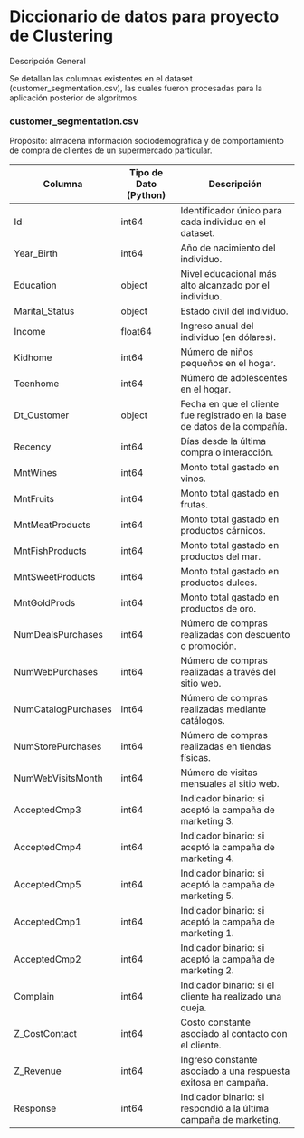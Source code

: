 # Diccionario de datos para proyecto de Clustering

Descripción General

Se detallan las columnas existentes en el dataset (customer_segmentation.csv), las cuales fueron procesadas para la aplicación posterior de algoritmos.

### customer_segmentation.csv

Propósito: almacena información sociodemográfica y de comportamiento de compra de clientes de un supermercado particular.

| Columna              | Tipo de Dato (Python) | Descripción |
|----------------------|-----------------------|-------------|
| Id                   | int64                 | Identificador único para cada individuo en el dataset. |
| Year_Birth           | int64                 | Año de nacimiento del individuo. |
| Education            | object                | Nivel educacional más alto alcanzado por el individuo. |
| Marital_Status       | object                | Estado civil del individuo. |
| Income               | float64               | Ingreso anual del individuo (en dólares). |
| Kidhome              | int64                 | Número de niños pequeños en el hogar. |
| Teenhome             | int64                 | Número de adolescentes en el hogar. |
| Dt_Customer          | object                | Fecha en que el cliente fue registrado en la base de datos de la compañía. |
| Recency              | int64                 | Días desde la última compra o interacción. |
| MntWines             | int64                 | Monto total gastado en vinos. |
| MntFruits            | int64                 | Monto total gastado en frutas. |
| MntMeatProducts      | int64                 | Monto total gastado en productos cárnicos. |
| MntFishProducts      | int64                 | Monto total gastado en productos del mar. |
| MntSweetProducts     | int64                 | Monto total gastado en productos dulces. |
| MntGoldProds         | int64                 | Monto total gastado en productos de oro. |
| NumDealsPurchases    | int64                 | Número de compras realizadas con descuento o promoción. |
| NumWebPurchases      | int64                 | Número de compras realizadas a través del sitio web. |
| NumCatalogPurchases  | int64                 | Número de compras realizadas mediante catálogos. |
| NumStorePurchases    | int64                 | Número de compras realizadas en tiendas físicas. |
| NumWebVisitsMonth    | int64                 | Número de visitas mensuales al sitio web. |
| AcceptedCmp3         | int64                 | Indicador binario: si aceptó la campaña de marketing 3. |
| AcceptedCmp4         | int64                 | Indicador binario: si aceptó la campaña de marketing 4. |
| AcceptedCmp5         | int64                 | Indicador binario: si aceptó la campaña de marketing 5. |
| AcceptedCmp1         | int64                 | Indicador binario: si aceptó la campaña de marketing 1. |
| AcceptedCmp2         | int64                 | Indicador binario: si aceptó la campaña de marketing 2. |
| Complain             | int64                 | Indicador binario: si el cliente ha realizado una queja. |
| Z_CostContact        | int64                 | Costo constante asociado al contacto con el cliente. |
| Z_Revenue            | int64                 | Ingreso constante asociado a una respuesta exitosa en campaña. |
| Response             | int64                 | Indicador binario: si respondió a la última campaña de marketing. |
